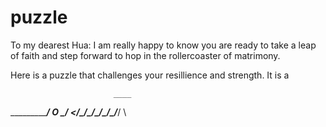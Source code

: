 # puzzle


To my dearest Hua: I am really happy to know you are ready to take a leap of faith and step forward to hop in the rollercoaster of matrimony.

Here is a puzzle that challenges your resillience and strength. It is a

                           ____
  ________________________/ O  \___/
 <_/_\_/_\_/_\_/_\_/_\_/_______/   \

~~~~~





